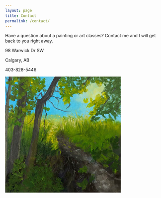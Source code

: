 ```yaml
---
layout: page
title: Contact
permalink: /contact/
---
```


​Have a question about a painting or art classes?  Contact me and I will get back to you right away.

98 Warwick Dr SW

Calgary, AB

403-828-5446

![Painting](/assets/images/paintings/others/contact_painting.jpg)
